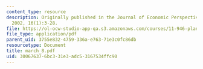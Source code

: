 ```yaml
---
content_type: resource
description: Originally published in the Journal of Economic Perspectives, Winter
  2002, 16(1):3-28.
file: https://ol-ocw-studio-app-qa.s3.amazonaws.com/courses/11-946-planning-in-transition-economies-for-growth-and-equity-spring-2004/300676376bc331e3adc53167534ffc90_march_8.pdf
file_type: application/pdf
parent_uid: 3755e832-4759-336a-e763-71e3c0fc86db
resourcetype: Document
title: march_8.pdf
uid: 30067637-6bc3-31e3-adc5-3167534ffc90
---
```

